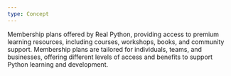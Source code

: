 ```yaml
---
type: Concept
---
```


Membership plans offered by Real Python, providing access to premium learning resources, including courses, workshops, books, and community support. Membership plans are tailored for individuals, teams, and businesses, offering different levels of access and benefits to support Python learning and development.